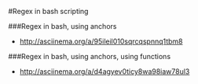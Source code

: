 #Regex in bash scripting

###Regex in bash, using anchors
* http://asciinema.org/a/95ileil010sqrcqspnnq1tbm8

###Regex in bash, using anchors, using functions
* http://asciinema.org/a/d4agyev0ticy8wa98iaw78ul3

